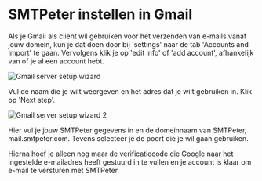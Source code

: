 # SMTPeter instellen in Gmail

Als je Gmail als client wil gebruiken voor het verzenden van e-mails vanaf jouw domein, kun je dat doen door bij 'settings' naar de tab 'Accounts and Import' te gaan. Vervolgens klik je op 'edit info' of 'add account', afhankelijk van of je al een account hebt.

![Gmail server setup wizard](Images/gmail-2.png 'Gmail server setup wizard')

Vul de naam die je wilt weergeven en het adres dat je wilt gebruiken in. Klik op 'Next step'.

![Gmail server setup wizard 2](Images/gmail-1.png 'Gmail server setup wizard 2')

Hier vul je jouw SMTPeter gegevens in en de domeinnaam van SMTPeter, mail.smtpeter.com. Tevens selecteer je de poort die je wil gaan gebruiken.

Hierna hoef je alleen nog maar de verificatiecode die Google naar het ingestelde e-mailadres heeft gestuurd in te vullen en je account is klaar om e-mail te versturen met SMTPeter.
